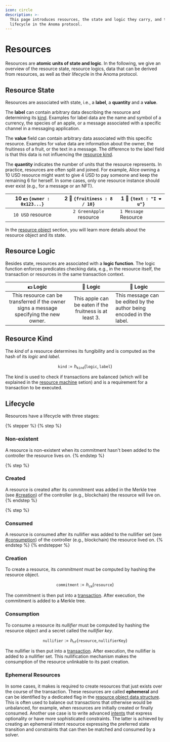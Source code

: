 ```yaml
---
icon: circle
description: >-
  This page introduces resources, the state and logic they carry, and their
  lifecycle in the Anoma protocol.
---
```


# Resources

Resources are **atomic units of state and logic**. In the following, we give an overview of the resource state,  resource logics, data that can be derived from resources, as well as their lifecycle in the Anoma protocol.

## Resource State

Resources are associated with state, i.e., a **label**, a **quantity** and a **value**.

The **label** can contain arbitrary data describing the resource and determining its [kind](./#resource-kind). Examples for label data are the name and symbol of a currency, the species of an apple, or a message associated with a specific channel in a messaging application.

The **value** field can contain arbitrary data associated with this specific resource.  Examples for value data are information about the owner, the fruitiness of a fruit, or the text in a message. The difference to the label field is that this data is not influencing the [resource kind](./#resource-kind).

The **quantity** indicates the number of units that the resource represents. In practice, resources are often split and joined. For example, Alice owning a 10 USD resource might want to give 4 USD to pay someone and keep the remaining 6 for herself. In some cases, only one resource instance should ever exist (e.g., for a message or an NFT).

| 10 💵 `{owner : 0x123...}` | 2 🍏 `{fruitiness : 8 / 10}` | 1 💌 `{text : "I ❤️ u"}` |
| :------------------------: | :--------------------------: | ------------------------ |
|      `10 USD` resource     |    `2 GreenApple` resource   | `1 Message` Resource     |

In the [resource object](resource-object.md) section, you will learn more details about the resource object and its state.

## Resource Logic

Besides state, resources are associated with a **logic function**. The logic function enforces predicates checking data, e.g., in the resource itself, the transaction or resources in the same transaction context.

|                                         💵 Logic                                        |                         🍏 Logic                         |  💌  Logic                                                           |
| :-------------------------------------------------------------------------------------: | :------------------------------------------------------: | -------------------------------------------------------------------- |
| This resource can be transferred if the owner signs a message specifying the new owner. | This apple can be eaten if the fruitness is at least 3.  | This message can be edited by the author being encoded in the label. |

## Resource Kind

The _kind_ of a resource determines its fungibility and is computed as the hash of its _logic_ and _label_.

$$
\texttt{kind} := h_\texttt{kind}(\texttt{logic},\,\texttt{label})
$$

The kind is used to check if transactions are balanced (which will be explained in the [resource machine](../page/) setion) and is a requirement for a transaction to be executed.

## Lifecycle

Resources have a lifecycle with three stages:

{% stepper %}
{% step %}
### Non-existent

A resource is non-existent when its commitment hasn't been added to the controller the resource lives on.
{% endstep %}

{% step %}
### Created

A resource is created after its commitment was added in the Merkle tree (see [#creation](./#creation "mention")) of the controller (e.g., blockchain) the resource will live on.
{% endstep %}

{% step %}
### Consumed

A resource is consumed after its nullifier was added to the nullifier set (see [#consumption](./#consumption "mention")) of the controller (e.g., blockchain) the resource lived on.
{% endstep %}
{% endstepper %}

### Creation

To create a resource, its _commitment_ must be computed by hashing the resource object.&#x20;

$$
\texttt{commitment} := h_\texttt{cm}(\texttt{resource})
$$

The commitment is then put into a [transaction](../transactions/). After execution, the commitment is added to a Merkle tree.

### **Consumption**

To consume a resource its _nullifier_ must be computed by hashing the resource object and a secret called the _nullifier key_.

$$
\texttt{nullifier} := h_\texttt{nf}(\texttt{resource},\,\texttt{nullifierKey})
$$

The nullifier is then put into a [transaction](../transactions/).  After execution, the nullifier is added to a nullifier set. This nullification mechanism makes the consumption of the resource unlinkable to its past creation.

### **Ephemeral Resources**

In some cases, it makes is required to create resources that just exists over the course of the transaction. These resources are called **ephemeral** and can be identified by a dedicated flag in the [resource object data structure](resource-object.md). This is often used to balance out transactions that otherwise would be unbalanced, for example, when resources are initially created or finally consumed. Another use case is to write advanced [intents](../transactions/intents-and-solving.md) that express optionality or have more sophisticated constraints. The latter is achieved by creating an ephemeral intent resource expressing the preferred state transition and constraints that can then be matched and consumed by a solver.
